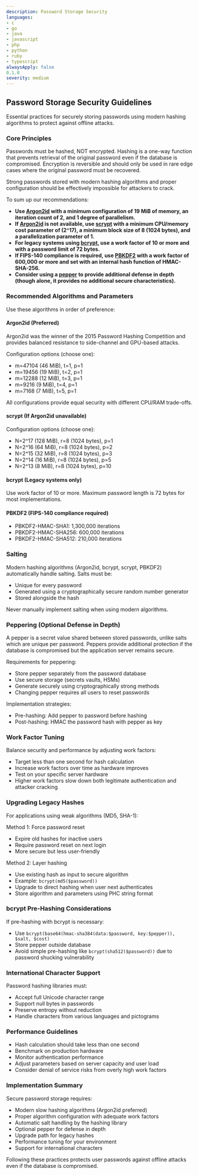```yaml
---
description: Password Storage Security
languages:
- c
- go
- java
- javascript
- php
- python
- ruby
- typescript
alwaysApply: false
0.1.0
severity: medium
---
```


## Password Storage Security Guidelines

Essential practices for securely storing passwords using modern hashing algorithms to protect against offline attacks.

### Core Principles

Passwords must be hashed, NOT encrypted. Hashing is a one-way function that prevents retrieval of the original password even if the database is compromised. Encryption is reversible and should only be used in rare edge cases where the original password must be recovered.

Strong passwords stored with modern hashing algorithms and proper configuration should be effectively impossible for attackers to crack.

To sum up our recommendations:

- **Use [Argon2id](#argon2id) with a minimum configuration of 19 MiB of memory, an iteration count of 2, and 1 degree of parallelism.**
- **If [Argon2id](#argon2id) is not available, use [scrypt](#scrypt) with a minimum CPU/memory cost parameter of (2^17), a minimum block size of 8 (1024 bytes), and a parallelization parameter of 1.**
- **For legacy systems using [bcrypt](#bcrypt), use a work factor of 10 or more and with a password limit of 72 bytes.**
- **If FIPS-140 compliance is required, use [PBKDF2](#pbkdf2) with a work factor of 600,000 or more and set with an internal hash function of HMAC-SHA-256.**
- **Consider using a [pepper](#peppering) to provide additional defense in depth (though alone, it provides no additional secure characteristics).**

### Recommended Algorithms and Parameters

Use these algorithms in order of preference:

#### Argon2id (Preferred)
Argon2id was the winner of the 2015 Password Hashing Competition and provides balanced resistance to side-channel and GPU-based attacks.

Configuration options (choose one):
- m=47104 (46 MiB), t=1, p=1
- m=19456 (19 MiB), t=2, p=1  
- m=12288 (12 MiB), t=3, p=1
- m=9216 (9 MiB), t=4, p=1
- m=7168 (7 MiB), t=5, p=1

All configurations provide equal security with different CPU/RAM trade-offs.

#### scrypt (If Argon2id unavailable)
Configuration options (choose one):
- N=2^17 (128 MiB), r=8 (1024 bytes), p=1
- N=2^16 (64 MiB), r=8 (1024 bytes), p=2
- N=2^15 (32 MiB), r=8 (1024 bytes), p=3
- N=2^14 (16 MiB), r=8 (1024 bytes), p=5
- N=2^13 (8 MiB), r=8 (1024 bytes), p=10

#### bcrypt (Legacy systems only)
Use work factor of 10 or more. Maximum password length is 72 bytes for most implementations.

#### PBKDF2 (FIPS-140 compliance required)
- PBKDF2-HMAC-SHA1: 1,300,000 iterations
- PBKDF2-HMAC-SHA256: 600,000 iterations
- PBKDF2-HMAC-SHA512: 210,000 iterations

### Salting

Modern hashing algorithms (Argon2id, bcrypt, scrypt, PBKDF2) automatically handle salting. Salts must be:
- Unique for every password
- Generated using a cryptographically secure random number generator
- Stored alongside the hash

Never manually implement salting when using modern algorithms.

### Peppering (Optional Defense in Depth)

A pepper is a secret value shared between stored passwords, unlike salts which are unique per password. Peppers provide additional protection if the database is compromised but the application server remains secure.

Requirements for peppering:
- Store pepper separately from the password database
- Use secure storage (secrets vaults, HSMs)
- Generate securely using cryptographically strong methods
- Changing pepper requires all users to reset passwords

Implementation strategies:
- Pre-hashing: Add pepper to password before hashing
- Post-hashing: HMAC the password hash with pepper as key

### Work Factor Tuning

Balance security and performance by adjusting work factors:
- Target less than one second for hash calculation
- Increase work factors over time as hardware improves
- Test on your specific server hardware
- Higher work factors slow down both legitimate authentication and attacker cracking

### Upgrading Legacy Hashes

For applications using weak algorithms (MD5, SHA-1):

Method 1: Force password reset
- Expire old hashes for inactive users
- Require password reset on next login
- More secure but less user-friendly

Method 2: Layer hashing
- Use existing hash as input to secure algorithm
- Example: `bcrypt(md5($password))`
- Upgrade to direct hashing when user next authenticates
- Store algorithm and parameters using PHC string format

### bcrypt Pre-Hashing Considerations

If pre-hashing with bcrypt is necessary:
- Use `bcrypt(base64(hmac-sha384(data:$password, key:$pepper)), $salt, $cost)`
- Store pepper outside database
- Avoid simple pre-hashing like `bcrypt(sha512($password))` due to password shucking vulnerability

### International Character Support

Password hashing libraries must:
- Accept full Unicode character range
- Support null bytes in passwords
- Preserve entropy without reduction
- Handle characters from various languages and pictograms

### Performance Guidelines

- Hash calculation should take less than one second
- Benchmark on production hardware
- Monitor authentication performance
- Adjust parameters based on server capacity and user load
- Consider denial of service risks from overly high work factors

### Implementation Summary

Secure password storage requires:
- Modern slow hashing algorithms (Argon2id preferred)
- Proper algorithm configuration with adequate work factors
- Automatic salt handling by the hashing library
- Optional pepper for defense in depth
- Upgrade path for legacy hashes
- Performance tuning for your environment
- Support for international characters

Following these practices protects user passwords against offline attacks even if the database is compromised.